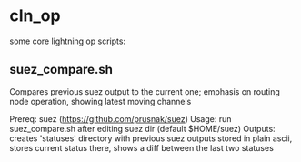 # cln_op
some core lightning op scripts:

## suez_compare.sh
Compares previous suez output to the current one; emphasis on routing node operation, showing latest moving channels

Prereq: suez (https://github.com/prusnak/suez)
Usage: run suez_compare.sh after editing suez dir (default $HOME/suez)
Outputs: creates 'statuses' directory with previous suez outputs stored in plain ascii, stores current status there, shows a diff between the last two statuses
